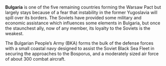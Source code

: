 **Bulgaria** is one of the five remaining countries forming the Warsaw
Pact but largely stays because of a fear that instability in the former
Yugoslavia will spill over its borders. The Soviets have provided some
military and economic assistance which influences some elements in
Bulgaria, but once the staunchest ally, now of any member, its loyalty
to the Soviets is the weakest.

The Bulgarian People’s Army (BKA) forms the bulk of the defense forces
with a small coastal navy designed to assist the Soviet Black Sea Fleet
in securing the approaches to the Bosporus, and a moderately sized air
force of about 300 combat aircraft.
